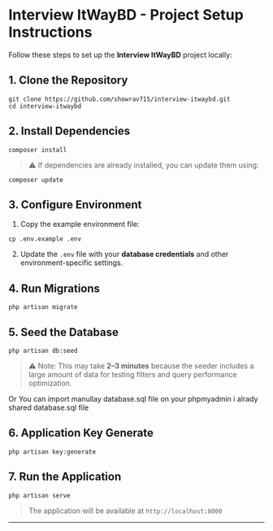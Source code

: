 # Interview ItWayBD - Project Setup Instructions

Follow these steps to set up the **Interview ItWayBD** project locally:

## 1. Clone the Repository

```
git clone https://github.com/showrav715/interview-itwaybd.git
cd interview-itwaybd
```

## 2. Install Dependencies

```
composer install
```

> ⚠️ If dependencies are already installed, you can update them using:

```
composer update
```

## 3. Configure Environment

1. Copy the example environment file:

```
cp .env.example .env
```

2. Update the `.env` file with your **database credentials** and other environment-specific settings.

## 4. Run Migrations

```
php artisan migrate
```

## 5. Seed the Database

```
php artisan db:seed
```

> ⚠️ Note: This may take **2–3 minutes** because the seeder includes a large amount of data for testing filters and query performance optimization.

Or You can import manullay database.sql file on your phpmyadmin i alrady shared database.sql file 


## 6. Application Key Generate

```
php artisan key:generate
```

## 7. Run the Application

```
php artisan serve
```

> The application will be available at `http://localhost:8000`

---


